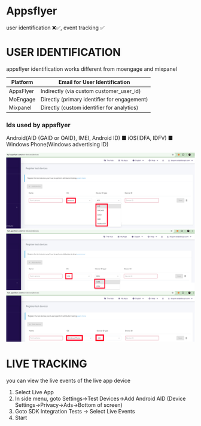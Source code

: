# Appsflyer
user identification ❌✅, event tracking  ✅

# USER IDENTIFICATION
appsflyer identification works different from moengage and mixpanel

Platform	|Email for User Identification
-|-
AppsFlyer	|Indirectly (via custom customer_user_id)
MoEngage	|Directly (primary identifier for engagement)
Mixpanel	|Directly (custom identifier for analytics)

### Ids used by appsflyer

Android(AID {GAID or OAID}, IMEI, Android ID) ■ iOS(IDFA, IDFV) ■ Windows Phone(Windows advertising ID)

![android](!/appsflyer-android.jpg)
![ios](!/appsflyer-ios.jpg)
![windows](!/appsflyer-windows.jpg)

# LIVE TRACKING
you can view the live events of the live app device

1. Select Live App
2. In side menu, goto Settings->Test Devices->Add Android AID (Device Settings->Privacy->Ads->Bottom of screen)
3. Goto SDK Integration Tests -> Select Live Events
4. Start
